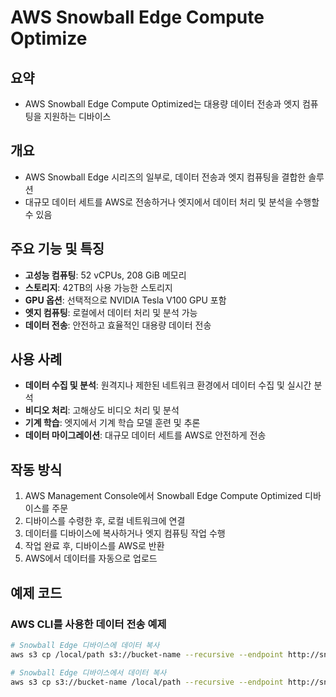 # AWS Snowball Edge Compute Optimize

## 요약
- AWS Snowball Edge Compute Optimized는 대용량 데이터 전송과 엣지 컴퓨팅을 지원하는 디바이스

## 개요
- AWS Snowball Edge 시리즈의 일부로, 데이터 전송과 엣지 컴퓨팅을 결합한 솔루션
- 대규모 데이터 세트를 AWS로 전송하거나 엣지에서 데이터 처리 및 분석을 수행할 수 있음

## 주요 기능 및 특징
- **고성능 컴퓨팅**: 52 vCPUs, 208 GiB 메모리
- **스토리지**: 42TB의 사용 가능한 스토리지
- **GPU 옵션**: 선택적으로 NVIDIA Tesla V100 GPU 포함
- **엣지 컴퓨팅**: 로컬에서 데이터 처리 및 분석 가능
- **데이터 전송**: 안전하고 효율적인 대용량 데이터 전송

## 사용 사례
- **데이터 수집 및 분석**: 원격지나 제한된 네트워크 환경에서 데이터 수집 및 실시간 분석
- **비디오 처리**: 고해상도 비디오 처리 및 분석
- **기계 학습**: 엣지에서 기계 학습 모델 훈련 및 추론
- **데이터 마이그레이션**: 대규모 데이터 세트를 AWS로 안전하게 전송

## 작동 방식
1. AWS Management Console에서 Snowball Edge Compute Optimized 디바이스를 주문
2. 디바이스를 수령한 후, 로컬 네트워크에 연결
3. 데이터를 디바이스에 복사하거나 엣지 컴퓨팅 작업 수행
4. 작업 완료 후, 디바이스를 AWS로 반환
5. AWS에서 데이터를 자동으로 업로드

## 예제 코드
### AWS CLI를 사용한 데이터 전송 예제
```bash
# Snowball Edge 디바이스에 데이터 복사
aws s3 cp /local/path s3://bucket-name --recursive --endpoint http://snowball-edge-ip

# Snowball Edge 디바이스에서 데이터 복사
aws s3 cp s3://bucket-name /local/path --recursive --endpoint http://snowball-edge-ip
